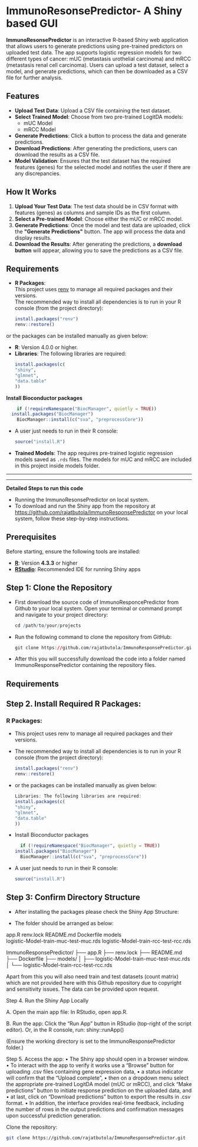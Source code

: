 # ImmunoResonsePredictor- A Shiny based GUI

**ImmunoResonsePredictor** is an interactive R-based Shiny web application that allows users to generate predictions using pre-trained predictors on uploaded test data. The app supports logistic regression models for two different types of cancer: mUC (metastasis urothelial carcinoma) and mRCC (metastasis renal cell carcinoma). Users can upload a test dataset, select a model, and generate predictions, which can then be downloaded as a CSV file for further analysis.

## Features

- **Upload Test Data**: Upload a CSV file containing the test dataset.
- **Select Trained Model**: Choose from two pre-trained LogitDA models:
  - mUC Model
  - mRCC Model
- **Generate Predictions**: Click a button to process the data and generate predictions.
- **Download Predictions**: After generating the predictions, users can download the results as a CSV file.
- **Model Validation**: Ensures that the test dataset has the required features (genes) for the selected model and notifies the user if there are any discrepancies.

## How It Works

1. **Upload Your Test Data**: The test data should be in CSV format with features (genes) as columns and sample IDs as the first column.
2. **Select a Pre-trained Model**: Choose either the mUC or mRCC model.
3. **Generate Predictions**: Once the model and test data are uploaded, click the **"Generate Predictions"** button. The app will process the data and display results.
4. **Download the Results**: After generating the predictions, a **download button** will appear, allowing you to save the predictions as a CSV file.

## Requirements

- **R Packages**:  
  This project uses [renv](https://rstudio.github.io/renv/) to manage all required packages and their versions.  
  The recommended way to install all dependencies is to run in your R console (from the project directory):

  ```r
  install.packages("renv")
  renv::restore()

or the packages can be installed manually as given below:
- **R**: Version 4.0.0 or higher.
- **Libraries**: The following libraries are required:
  ```r
  install.packages(c(
  "shiny",
  "glmnet",
  "data.table"
  ))

 **Install Bioconductor packages**
  ```r
      if (!requireNamespace("BiocManager", quietly = TRUE))
    install.packages("BiocManager")
      BiocManager::install(c("sva", "preprocessCore"))
```
- A user just needs to run in their R console:
  ```r
  source("install.R")

- **Trained Models**: The app requires pre-trained logistic regression models saved as `.rds` files. The models for mUC and mRCC are included in this project inside models folder.


---

---



**Detailed Steps to run this code**
- Running the ImmunoResonsePredictor on local system. 
- To download and run the Shiny app from the repository at https://github.com/rajatbutola/ImmunoResponsePredictor on your local system, follow these step-by-step instructions.

## Prerequisites

Before starting, ensure the following tools are installed:

- [**R**](https://cran.r-project.org/): Version **4.3.3** or higher  
- [**RStudio**](https://posit.co/download/rstudio-desktop/): Recommended IDE for running Shiny apps

## Step 1: Clone the Repository 
- First download the source code of ImmunoResponcePredictor from Github to your local system. Open your terminal or command prompt and navigate to your project directory:

  ```r
  cd /path/to/your/projects


- Run the following command to clone the repository from GitHub:

  ```r
  git clone https://github.com/rajatbutola/ImmunoResponsePredictor.git

- After this you will successfully download the code into a folder named ImmunoResponsePredictor containing the repository files.

## Requirements

## Step 2. Install Required R Packages:

### R Packages:
- This project uses renv to manage all required packages and their versions.
- The recommended way to install all dependencies is to run in your R console (from the project directory):

  ```r
  install.packages("renv")
  renv::restore()

- or the packages can be installed manually as given below:

  ```r
  Libraries: The following libraries are required:
  install.packages(c(
  "shiny",
  "glmnet",
  "data.table"
  ))

- Install Bioconductor packages
  ```r
    if (!requireNamespace("BiocManager", quietly = TRUE))
  install.packages("BiocManager")
    BiocManager::install(c("sva", "preprocessCore"))

- A user just needs to run in their R console:

  ```r
  source("install.R")


## Step 3: Confirm Directory Structure 
- After installing the packages please check the Shiny App Structure:

- The folder should be arranged as below:

app.R
renv.lock
README.md
Dockerfile
models\
    logistic-Model-train-muc-test-muc.rds
    logistic-Model-train-rcc-test-rcc.rds

ImmunoResponsePredictor/
 ├── app.R
 ├── renv.lock
 ├── README.md
 ├── Dockerfile
 ├── models/
 │   ├── logistic-Model-train-muc-test-muc.rds
 │   └── logistic-Model-train-rcc-test-rcc.rds
    
Apart from this you will also need train and test datasets (count matrix) which are not provided here with this Github repository due to copyright and sensitivity issues. The data can be provided upon request. 

Step 4. Run the Shiny App Locally

A.	Open the main app file:
In RStudio, open app.R.

B.	Run the app:
Click the “Run App” button in RStudio (top-right of the script editor).
Or, in the R console, run:
shiny::runApp()

(Ensure the working directory is set to the ImmunoResponsePredictor folder.)

Step 5. Access the app:
•	The Shiny app should open in a browser window.
•	To interact with the app to verify it works use a “Browse” button for uploading .csv files containing gene expression data, 
•	a status indicator will confirm that the “Upload complete”, 
•	then on a dropdown menu select the appropriate pre-trained LogitDA model (mUC or mRCC), and click “Make predictions” button to initiate response prediction on the uploaded data, and 
•	at last, click on “Download predictions” button to export the results in .csv format. 
•	In addition, the interface provides real-time feedback, including the number of rows in the output predictions and confirmation messages upon successful prediction generation.





Clone the repository:

```bash
git clone https://github.com/rajatbutola/ImmunoResponsePredictor.git

 
